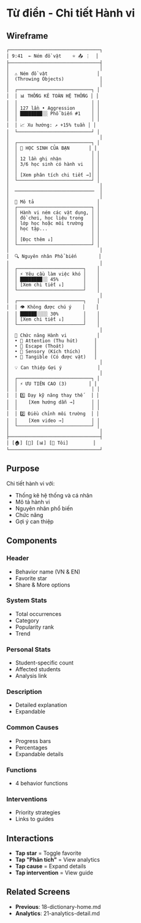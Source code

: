 # Từ điển - Chi tiết Hành vi

## Wireframe

```
┌─────────────────────────────────┐
│ 9:41  ← Ném đồ vật    ⭐ 📤 ⋮  │
├─────────────────────────────────┤
│                                 │
│  ⚠️ Ném đồ vật                  │
│  (Throwing Objects)             │
│                                 │
│  ┌───────────────────────────┐ │
│  │ 📊 THỐNG KÊ TOÀN HỆ THỐNG │ │
│  │                           │ │
│  │ 127 lần • Aggression      │ │
│  │ ████████░░ Phổ biến #1    │ │
│  │                           │ │
│  │ 📈 Xu hướng: ↗️ +15% tuần │ │
│  └───────────────────────────┘ │
│                                 │
│  ┌───────────────────────────┐ │
│  │ 👥 HỌC SINH CỦA BẠN       │ │
│  │                           │ │
│  │ 12 lần ghi nhận           │ │
│  │ 3/6 học sinh có hành vi   │ │
│  │                           │ │
│  │ [Xem phân tích chi tiết →]│ │
│  └───────────────────────────┘ │
│                                 │
│  ─────────────────────────────  │
│                                 │
│  📄 Mô tả                       │
│  ┌───────────────────────────┐ │
│  │ Hành vi ném các vật dụng, │ │
│  │ đồ chơi, học liệu trong   │ │
│  │ lớp học hoặc môi trường   │ │
│  │ học tập...                │ │
│  │                           │ │
│  │ [Đọc thêm ↓]              │ │
│  └───────────────────────────┘ │
│                                 │
│  🔍 Nguyên nhân Phổ biến        │
│                                 │
│  ┌────────────────────────┐    │
│  │ ⚡ Yêu cầu làm việc khó │    │
│  │ ████████░░ 45%         │    │
│  │ [Xem chi tiết ↓]       │    │
│  └────────────────────────┘    │
│                                 │
│  ┌────────────────────────┐    │
│  │ 👁️ Không được chú ý    │    │
│  │ ██████░░░░ 30%         │    │
│  │ [Xem chi tiết ↓]       │    │
│  └────────────────────────┘    │
│                                 │
│  🎯 Chức năng Hành vi           │
│  • 🎪 Attention (Thu hút)      │
│  • 🚪 Escape (Thoát)           │
│  • 🎨 Sensory (Kích thích)     │
│  • 🎁 Tangible (Có được vật)   │
│                                 │
│  💡 Can thiệp Gợi ý             │
│                                 │
│  ┌───────────────────────────┐ │
│  │ ⚡ ƯU TIÊN CAO (3)        │ │
│  │                           │ │
│  │ 1️⃣ Dạy kỹ năng thay thế   │ │
│  │    [Xem hướng dẫn →]      │ │
│  │                           │ │
│  │ 2️⃣ Điều chỉnh môi trường  │ │
│  │    [Xem video →]          │ │
│  └───────────────────────────┘ │
│                                 │
├─────────────────────────────────┤
│ [🏠] [📝] [📊] [👤 Tôi]         │
└─────────────────────────────────┘
```

## Purpose

Chi tiết hành vi với:

- Thống kê hệ thống và cá nhân
- Mô tả hành vi
- Nguyên nhân phổ biến
- Chức năng
- Gợi ý can thiệp

## Components

### Header

- Behavior name (VN & EN)
- Favorite star
- Share & More options

### System Stats

- Total occurrences
- Category
- Popularity rank
- Trend

### Personal Stats

- Student-specific count
- Affected students
- Analysis link

### Description

- Detailed explanation
- Expandable

### Common Causes

- Progress bars
- Percentages
- Expandable details

### Functions

- 4 behavior functions

### Interventions

- Priority strategies
- Links to guides

## Interactions

- **Tap star** = Toggle favorite
- **Tap "Phân tích"** = View analytics
- **Tap cause** = Expand details
- **Tap intervention** = View guide

## Related Screens

- **Previous**: 18-dictionary-home.md
- **Analytics**: 21-analytics-detail.md
